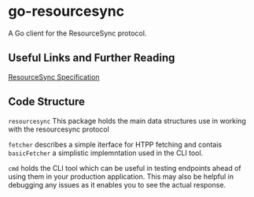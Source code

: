 # go-resourcesync
A Go client for the ResourceSync protocol.

## Useful Links and Further Reading
[ResourceSync Specification](http://www.openarchives.org/rs/toc)

## Code Structure
`resourcesync` This package holds the main data structures use in working with the resourcesync protocol

`fetcher` describes a simple iterface for HTPP fetching and contais `basicFetcher` a simplistic implemntation used in the CLI tool.

`cmd` holds the CLI tool which can be useful in testing endpoints ahead of using them in your production application. This may also be helpful in debugging any issues as it enables you to see the actual response.
